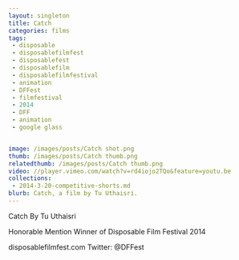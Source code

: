 ```yaml
---
layout: singleton
title: Catch
categories: films
tags:
 - disposable
 - disposablefilmfest
 - disposablefest
 - disposablefilm
 - disposablefilmfestival
 - animation
 - DFFest
 - filmfestival
 - 2014
 - DFF
 - animation
 - google glass


image: /images/posts/Catch shot.png
thumb: /images/posts/Catch thumb.png
relatedthumb: /images/posts/Catch thumb.png
video: //player.vimeo.com/watch?v=rd4iojo2TQo&feature=youtu.be
collections:
 - 2014-3-20-competitive-shorts.md
blurb: Catch, a film by Tu Uthaisri.
---
```


Catch
By Tu Uthaisri

Honorable Mention Winner of Disposable Film Festival 2014

disposablefilmfest.com
Twitter: @DFFest
